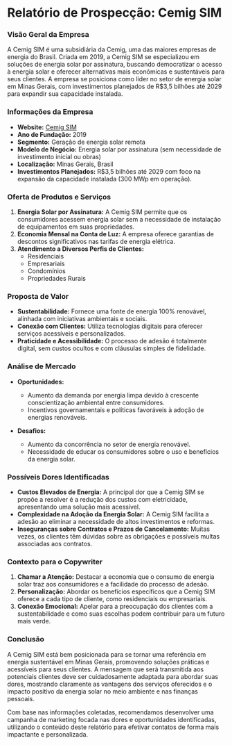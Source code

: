 # Relatório de Prospecção: Cemig SIM

### Visão Geral da Empresa
A Cemig SIM é uma subsidiária da Cemig, uma das maiores empresas de energia do Brasil. Criada em 2019, a Cemig SIM se especializou em soluções de energia solar por assinatura, buscando democratizar o acesso à energia solar e oferecer alternativas mais econômicas e sustentáveis para seus clientes. A empresa se posiciona como líder no setor de energia solar em Minas Gerais, com investimentos planejados de R$3,5 bilhões até 2029 para expandir sua capacidade instalada.

### Informações da Empresa
- **Website:** [Cemig SIM](https://cemigsim.com.br/)
- **Ano de Fundação:** 2019
- **Segmento:** Geração de energia solar remota
- **Modelo de Negócio:** Energia solar por assinatura (sem necessidade de investimento inicial ou obras)
- **Localização:** Minas Gerais, Brasil
- **Investimentos Planejados:** R$3,5 bilhões até 2029 com foco na expansão da capacidade instalada (300 MWp em operação).

### Oferta de Produtos e Serviços
1. **Energia Solar por Assinatura:** A Cemig SIM permite que os consumidores acessem energia solar sem a necessidade de instalação de equipamentos em suas propriedades.
2. **Economia Mensal na Conta de Luz:** A empresa oferece garantias de descontos significativos nas tarifas de energia elétrica.
3. **Atendimento a Diversos Perfis de Clientes:**
   - Residenciais
   - Empresariais
   - Condomínios
   - Propriedades Rurais

### Proposta de Valor
- **Sustentabilidade:** Fornece uma fonte de energia 100% renovável, alinhada com iniciativas ambientais e sociais.
- **Conexão com Clientes:** Utiliza tecnologias digitais para oferecer serviços acessíveis e personalizados.
- **Praticidade e Acessibilidade:** O processo de adesão é totalmente digital, sem custos ocultos e com cláusulas simples de fidelidade.

### Análise de Mercado
- **Oportunidades:**
  - Aumento da demanda por energia limpa devido à crescente conscientização ambiental entre consumidores.
  - Incentivos governamentais e políticas favoráveis à adoção de energias renováveis.
  
- **Desafios:**
  - Aumento da concorrência no setor de energia renovável.
  - Necessidade de educar os consumidores sobre o uso e benefícios da energia solar.

### Possíveis Dores Identificadas
- **Custos Elevados de Energia:** A principal dor que a Cemig SIM se propõe a resolver é a redução dos custos com eletricidade, apresentando uma solução mais acessível.
- **Complexidade na Adoção da Energia Solar:** A Cemig SIM facilita a adesão ao eliminar a necessidade de altos investimentos e reformas.
- **Inseguranças sobre Contratos e Prazos de Cancelamento:** Muitas vezes, os clientes têm dúvidas sobre as obrigações e possíveis multas associadas aos contratos.

### Contexto para o Copywriter
1. **Chamar a Atenção:** Destacar a economia que o consumo de energia solar traz aos consumidores e a facilidade do processo de adesão.
2. **Personalização:** Abordar os benefícios específicos que a Cemig SIM oferece a cada tipo de cliente, como residenciais ou empresariais.
3. **Conexão Emocional:** Apelar para a preocupação dos clientes com a sustentabilidade e como suas escolhas podem contribuir para um futuro mais verde.

### Conclusão
A Cemig SIM está bem posicionada para se tornar uma referência em energia sustentável em Minas Gerais, promovendo soluções práticas e acessíveis para seus clientes. A mensagem que será transmitida aos potenciais clientes deve ser cuidadosamente adaptada para abordar suas dores, mostrando claramente as vantagens dos serviços oferecidos e o impacto positivo da energia solar no meio ambiente e nas finanças pessoais. 

Com base nas informações coletadas, recomendamos desenvolver uma campanha de marketing focada nas dores e oportunidades identificadas, utilizando o conteúdo deste relatório para efetivar contatos de forma mais impactante e personalizada.